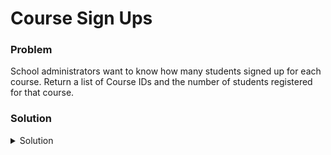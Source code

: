 # Course Sign Ups

### Problem
School administrators want to know how many students signed up for each course.
Return a list of Course IDs and the number of students registered for that course.

### Solution
<details>
  <summary>Solution</summary>

  ```SQL
select courseid, count(*) from courseregistration
group by courseid
  ```
  
</details>